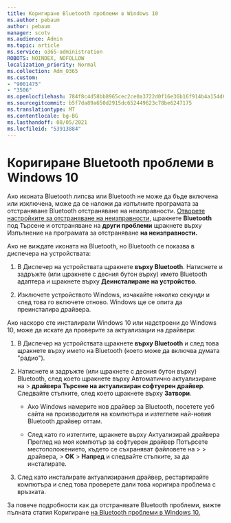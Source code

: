 ```yaml
---
title: Коригиране Bluetooth проблеми в Windows 10
ms.author: pebaum
author: pebaum
manager: scotv
ms.audience: Admin
ms.topic: article
ms.service: o365-administration
ROBOTS: NOINDEX, NOFOLLOW
localization_priority: Normal
ms.collection: Adm_O365
ms.custom:
- "9001475"
- "3506"
ms.openlocfilehash: 784f8c4d58bb8965cec2ce0a3722d0f16e36b16f914b4a154d6f6da58af9dc28
ms.sourcegitcommit: b5f7da89a650d2915dc652449623c78be6247175
ms.translationtype: MT
ms.contentlocale: bg-BG
ms.lasthandoff: 08/05/2021
ms.locfileid: "53913884"
---
```

# <a name="fix-bluetooth-problems-in-windows-10"></a>Коригиране Bluetooth проблеми в Windows 10

Ако иконата Bluetooth липсва или Bluetooth не може да бъде включена или изключена, може да се наложи да изпълните програмата за отстраняване Bluetooth отстраняване на неизправности. [Отворете настройките за отстраняване на неизправности](ms-settings:troubleshoot), щракнете **Bluetooth** под Търсене и отстраняване на **други проблеми** щракнете върху Изпълнение на програмата за отстраняване **на неизправности.**

Ако не виждате иконата на Bluetooth, но Bluetooth се показва в диспечера на устройствата:

1. В Диспечер на устройствата щракнете **върху Bluetooth**. Натиснете и задръжте (или щракнете с десния бутон върху) името Bluetooth адаптера и щракнете върху **Деинсталиране на устройство**.

2. Изключете устройството Windows, изчакайте няколко секунди и след това го включете отново. Windows ще се опита да преинсталира драйвера.

Ако наскоро сте инсталирали Windows 10 или надстроени до Windows 10, може да искате да проверите за актуализации на драйвери:

1. В Диспечер на устройствата щракнете **върху Bluetooth** и след това щракнете върху името на Bluetooth (което може да включва думата "радио").

2. Натиснете и задръжте (или щракнете с десния бутон върху) Bluetooth, след което щракнете върху Автоматично актуализиране на   >  **драйвера Търсене на актуализиран софтуерен драйвер**. Следвайте стъпките, след което щракнете върху **Затвори**.

      - Ако Windows намерите нов драйвер за Bluetooth, посетете уеб сайта на производителя на компютъра и изтеглете най-новия Bluetooth драйвер оттам.

    - След като го изтеглите, щракнете върху Актуализирай драйвера Преглед на моя компютър за софтуерен драйвер Потърсете местоположението, където се съхраняват файловете на  >    >   драйвера, > **OK**  >  **Напред** и следвайте стъпките, за да инсталирате.

3. След като инсталирате актуализирания драйвер, рестартирайте компютъра и след това проверете дали това коригира проблема с връзката.

За повече подробности как да отстранявате Bluetooth проблеми, вижте пълната статия Коригиране [на Bluetooth проблеми в Windows 10.](https://support.microsoft.com/help/14169/windows-10-fix-bluetooth-problems)
